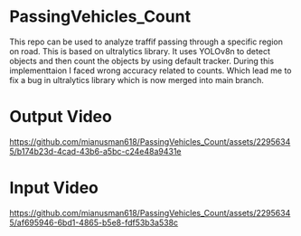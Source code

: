 # PassingVehicles_Count
This repo can be used to analyze traffif passing through a specific region on road. 
This is based on ultralytics library. It uses YOLOv8n to detect objects and then count the objects by using default tracker.
During this implementtaion I faced wrong accuracy related to counts. Which lead me to fix a bug in ultralytics library which is now merged into main branch. 

# Output Video


https://github.com/mianusman618/PassingVehicles_Count/assets/22956345/b174b23d-4cad-43b6-a5bc-c24e48a9431e



# Input Video
https://github.com/mianusman618/PassingVehicles_Count/assets/22956345/af695946-6bd1-4865-b5e8-fdf53b3a538c


